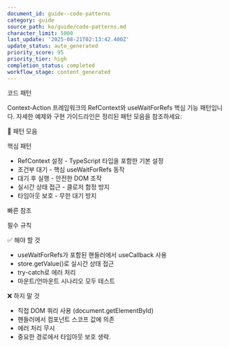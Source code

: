 ```yaml
---
document_id: guide--code-patterns
category: guide
source_path: ko/guide/code-patterns.md
character_limit: 5000
last_update: '2025-08-21T02:13:42.400Z'
update_status: auto_generated
priority_score: 95
priority_tier: high
completion_status: completed
workflow_stage: content_generated
---
```

코드 패턴

Context-Action 프레임워크의 RefContext와 useWaitForRefs 핵심 기능 패턴입니다. 자세한 예제와 구현 가이드라인은 정리된 패턴 모음을 참조하세요:

📁 패턴 모음

핵심 패턴
- RefContext 설정 - TypeScript 타입을 포함한 기본 설정
- 조건부 대기 - 핵심 useWaitForRefs 동작
- 대기 후 실행 - 안전한 DOM 조작
- 실시간 상태 접근 - 클로저 함정 방지
- 타임아웃 보호 - 무한 대기 방지

빠른 참조

필수 규칙

✅ 해야 할 것
- useWaitForRefs가 포함된 핸들러에서 useCallback 사용
- store.getValue()로 실시간 상태 접근
- try-catch로 에러 처리
- 마운트/언마운트 시나리오 모두 테스트

❌ 하지 말 것
- 직접 DOM 쿼리 사용 (document.getElementById)
- 핸들러에서 컴포넌트 스코프 값에 의존
- 에러 처리 무시
- 중요한 경로에서 타임아웃 보호 생략.
